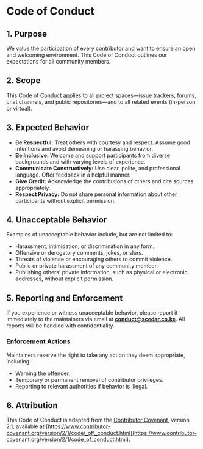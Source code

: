 # Code of Conduct

## 1. Purpose

We value the participation of every contributor and want to ensure an open and welcoming environment. This Code of Conduct outlines our expectations for all community members.

## 2. Scope

This Code of Conduct applies to all project spaces—issue trackers, forums, chat channels, and public repositories—and to all related events (in-person or virtual).

## 3. Expected Behavior

* **Be Respectful:** Treat others with courtesy and respect. Assume good intentions and avoid demeaning or harassing behavior.
* **Be Inclusive:** Welcome and support participants from diverse backgrounds and with varying levels of experience.
* **Communicate Constructively:** Use clear, polite, and professional language. Offer feedback in a helpful manner.
* **Give Credit:** Acknowledge the contributions of others and cite sources appropriately.
* **Respect Privacy:** Do not share personal information about other participants without explicit permission.

## 4. Unacceptable Behavior

Examples of unacceptable behavior include, but are not limited to:

* Harassment, intimidation, or discrimination in any form.
* Offensive or derogatory comments, jokes, or slurs.
* Threats of violence or encouraging others to commit violence.
* Public or private harassment of any community member.
* Publishing others’ private information, such as physical or electronic addresses, without explicit permission.

## 5. Reporting and Enforcement

If you experience or witness unacceptable behavior, please report it immediately to the maintainers via email at **[conduct@scedar.co.ke](mailto:conduct@scedar.co.ke)**. All reports will be handled with confidentiality.

### Enforcement Actions

Maintainers reserve the right to take any action they deem appropriate, including:

* Warning the offender.
* Temporary or permanent removal of contributor privileges.
* Reporting to relevant authorities if behavior is illegal.

## 6. Attribution

This Code of Conduct is adapted from the [Contributor Covenant](https://www.contributor-covenant.org), version 2.1, available at [https://www.contributor-covenant.org/version/2/1/code\_of\_conduct.html](https://www.contributor-covenant.org/version/2/1/code_of_conduct.html).
